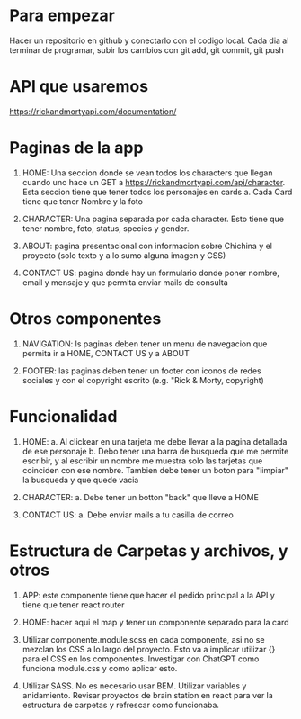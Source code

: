 # Para empezar

Hacer un repositorio en github y conectarlo con el codigo local.
Cada dia al terminar de programar, subir los cambios con git add, git commit, git push

# API que usaremos

https://rickandmortyapi.com/documentation/

# Paginas de la app

1. HOME: Una seccion donde se vean todos los characters que llegan cuando uno hace un GET a https://rickandmortyapi.com/api/character. Esta seccion tiene que tener todos los personajes en cards
   a. Cada Card tiene que tener Nombre y la foto

2. CHARACTER: Una pagina separada por cada character. Esto tiene que tener nombre, foto, status, species y gender.

3. ABOUT: pagina presentacional con informacion sobre Chichina y el proyecto (solo texto y a lo sumo alguna imagen y CSS)

4. CONTACT US: pagina donde hay un formulario donde poner nombre, email y mensaje y que permita enviar mails de consulta

# Otros componentes

1. NAVIGATION: ls paginas deben tener un menu de navegacion que permita ir a HOME, CONTACT US y a ABOUT

2. FOOTER: las paginas deben tener un footer con iconos de redes sociales y con el copyright escrito (e.g. "Rick & Morty, copyright)

# Funcionalidad

1. HOME:
   a. Al clickear en una tarjeta me debe llevar a la pagina detallada de ese personaje
   b. Debo tener una barra de busqueda que me permite escribir, y al escribir un nombre me muestra solo las tarjetas que coinciden con ese nombre. Tambien debe tener un boton para "limpiar" la busqueda y que quede vacia

2. CHARACTER:
   a. Debe tener un botton "back" que lleve a HOME

3. CONTACT US:
   a. Debe enviar mails a tu casilla de correo

# Estructura de Carpetas y archivos, y otros

1. APP: este componente tiene que hacer el pedido principal a la API y tiene que tener react router

2. HOME: hacer aqui el map y tener un componente separado para la card

3. Utilizar componente.module.scss en cada componente, asi no se mezclan los CSS a lo largo del proyecto. Esto va a implicar utilizar {} para el CSS en los componentes. Investigar con ChatGPT como funciona module.css y como aplicar esto.

4. Utilizar SASS. No es necesario usar BEM. Utilizar variables y anidamiento. Revisar proyectos de brain station en react para ver la estructura de carpetas y refrescar como funcionaba.
